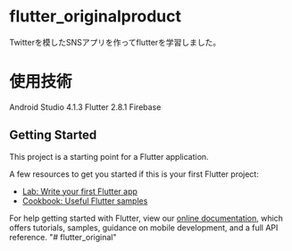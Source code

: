 # flutter_originalproduct

Twitterを模したSNSアプリを作ってflutterを学習しました。

# 使用技術

Android Studio 4.1.3
Flutter 2.8.1
Firebase

## Getting Started

This project is a starting point for a Flutter application.

A few resources to get you started if this is your first Flutter project:

- [Lab: Write your first Flutter app](https://flutter.dev/docs/get-started/codelab)
- [Cookbook: Useful Flutter samples](https://flutter.dev/docs/cookbook)

For help getting started with Flutter, view our
[online documentation](https://flutter.dev/docs), which offers tutorials,
samples, guidance on mobile development, and a full API reference.
"# flutter_original" 
